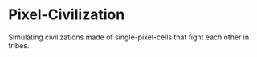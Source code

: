 # Pixel-Civilization
Simulating civilizations made of single-pixel-cells that fight each other in tribes.   
